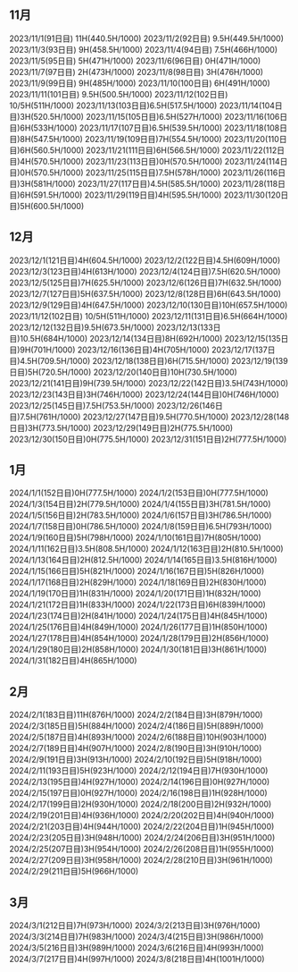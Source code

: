 ## 11月
2023/11/1(91日目) 11H(440.5H/1000)
2023/11/2(92日目) 9.5H(449.5H/1000)
2023/11/3(93日目) 9H(458.5H/1000)
2023/11/4(94日目) 7.5H(466H/1000)
2023/11/5(95日目) 5H(471H/1000)
2023/11/6(96日目) 0H(471H/1000)
2023/11/7(97日目) 2H(473H/1000)
2023/11/8(98日目) 3H(476H/1000)
2023/11/9(99日目) 9H(485H/1000)
2023/11/10(100日目) 6H(491H/1000)
2023/11/11(101日目) 9.5H(500.5H/1000)
2023/11/12(102日目) 10/5H(511H/1000)
2023/11/13(103日目)6.5H(517.5H/1000)
2023/11/14(104日目)3H(520.5H/1000)
2023/11/15(105日目)6.5H(527H/1000)
2023/11/16(106日目)6H(533H/1000)
2023/11/17(107日目)6.5H(539.5H/1000)
2023/11/18(108日目)8H(547.5H/1000)
2023/11/19(109日目)7H(554.5H/1000)
2023/11/20(110日目)6H(560.5H/1000)
2023/11/21(111日目)6H(566.5H/1000)
2023/11/22(112日目)4H(570.5H/1000)
2023/11/23(113日目)0H(570.5H/1000)
2023/11/24(114日目)0H(570.5H/1000)
2023/11/25(115日目)7.5H(578H/1000)
2023/11/26(116日目)3H(581H/1000)
2023/11/27(117日目)4.5H(585.5H/1000)
2023/11/28(118日目)6H(591.5H/1000)
2023/11/29(119日目)4H(595.5H/1000)
2023/11/30(120日目)5H(600.5H/1000)
## 12月
2023/12/1(121日目)4H(604.5H/1000)
2023/12/2(122日目)4.5H(609H/1000)
2023/12/3(123日目)4H(613H/1000)
2023/12/4(124日目)7.5H(620.5H/1000)
2023/12/5(125日目)7H(625.5H/1000)
2023/12/6(126日目)7H(632.5H/1000)
2023/12/7(127日目)5H(637.5H/1000)
2023/12/8(128日目)6H(643.5H/1000)
2023/12/9(129日目)4H(647.5H/1000)
2023/12/10(130日目)10H(657.5H/1000)
2023/11/12(102日目) 10/5H(511H/1000)
2023/12/11(131日目)6.5H(664H/1000)
2023/12/12(132日目)9.5H(673.5H/1000)
2023/12/13(133日目)10.5H(684H/1000)
2023/12/14(134日目)8H(692H/1000)
2023/12/15(135日目)9H(701H/1000)
2023/12/16(136日目)4H(705H/1000)
2023/12/17(137日目)4.5H(709.5H/1000)
2023/12/18(138日目)6H(715.5H/1000)
2023/12/19(139日目)5H(720.5H/1000)
2023/12/20(140日目)10H(730.5H/1000)
2023/12/21(141日目)9H(739.5H/1000)
2023/12/22(142日目)3.5H(743H/1000)
2023/12/23(143日目)3H(746H/1000)
2023/12/24(144日目)0H(746H/1000)
2023/12/25(145日目)7.5H(753.5H/1000)
2023/12/26(146日目)7.5H(761H/1000)
2023/12/27(147日目)9.5H(770.5H/1000)
2023/12/28(148日目)3H(773.5H/1000)
2023/12/29(149日目)2H(775.5H/1000)
2023/12/30(150日目)0H(775.5H/1000)
2023/12/31(151日目)2H(777.5H/1000)
## 1月
2024/1/1(152日目)0H(777.5H/1000)
2024/1/2(153日目)0H(777.5H/1000)
2024/1/3(154日目)2H(779.5H/1000)
2024/1/4(155日目)3H(781.5H/1000)
2024/1/5(156日目)2H(783.5H/1000)
2024/1/6(157日目)3H(786.5H/1000)
2024/1/7(158日目)0H(786.5H/1000)
2024/1/8(159日目)6.5H(793H/1000)
2024/1/9(160日目)5H(798H/1000)
2024/1/10(161日目)7H(805H/1000)
2024/1/11(162日目)3.5H(808.5H/1000)
2024/1/12(163日目)2H(810.5H/1000)
2024/1/13(164日目)2H(812.5H/1000)
2024/1/14(165日目)3.5H(816H/1000)
2024/1/15(166日目)5H(821H/1000)
2024/1/16(167日目)5H(826H/1000)
2024/1/17(168日目)2H(829H/1000)
2024/1/18(169日目)2H(830H/1000)
2024/1/19(170日目)1H(831H/1000)
2024/1/20(171日目)1H(832H/1000)
2024/1/21(172日目)1H(833H/1000)
2024/1/22(173日目)6H(839H/1000)
2024/1/23(174日目)2H(841H/1000)
2024/1/24(175日目)4H(845H/1000)
2024/1/25(176日目)4H(849H/1000)
2024/1/26(177日目)1H(850H/1000)
2024/1/27(178日目)4H(854H/1000)
2024/1/28(179日目)2H(856H/1000)
2024/1/29(180日目)2H(858H/1000)
2024/1/30(181日目)3H(861H/1000)
2024/1/31(182日目)4H(865H/1000)
## 2月
2024/2/1(183日目)11H(876H/1000)
2024/2/2(184日目)3H(879H/1000)
2024/2/3(185日目)5H(884H/1000)
2024/2/4(186日目)5H(889H/1000)
2024/2/5(187日目)4H(893H/1000)
2024/2/6(188日目)10H(903H/1000)
2024/2/7(189日目)4H(907H/1000)
2024/2/8(190日目)3H(910H/1000)
2024/2/9(191日目)3H(913H/1000)
2024/2/10(192日目)5H(918H/1000)
2024/2/11(193日目)5H(923H/1000)
2024/2/12(194日目)7H(930H/1000)
2024/2/13(195日目)4H(927H/1000)
2024/2/14(196日目)0H(927H/1000)
2024/2/15(197日目)0H(927H/1000)
2024/2/16(198日目)1H(928H/1000)
2024/2/17(199日目)2H(930H/1000)
2024/2/18(200日目)2H(932H/1000)
2024/2/19(201日目)4H(936H/1000)
2024/2/20(202日目)4H(940H/1000)
2024/2/21(203日目)4H(944H/1000)
2024/2/22(204日目)1H(945H/1000)
2024/2/23(205日目)3H(948H/1000)
2024/2/24(206日目)3H(951H/1000)
2024/2/25(207日目)3H(954H/1000)
2024/2/26(208日目)1H(955H/1000)
2024/2/27(209日目)3H(958H/1000)
2024/2/28(210日目)3H(961H/1000)
2024/2/29(211日目)5H(966H/1000)
## 3月
2024/3/1(212日目)7H(973H/1000)
2024/3/2(213日目)3H(976H/1000)
2024/3/3(214日目)7H(983H/1000)
2024/3/4(215日目)3H(986H/1000)
2024/3/5(216日目)3H(989H/1000)
2024/3/6(216日目)4H(993H/1000)
2024/3/7(217日目)4H(997H/1000)
2024/3/8(218日目)4H(1001H/1000)


